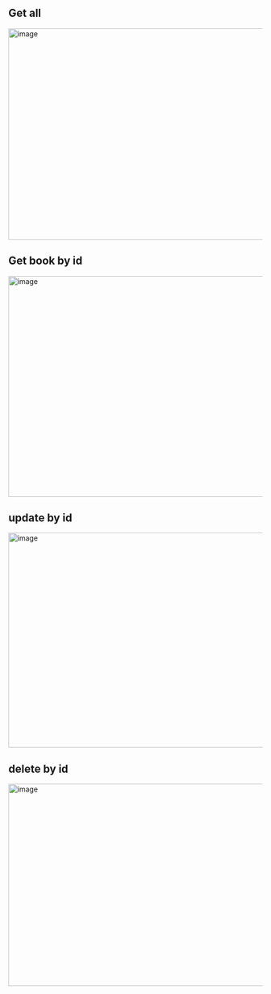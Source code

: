 Get all
--------
<img width="678" height="419" alt="image" src="https://github.com/user-attachments/assets/681288a5-d46c-495a-a1ed-74f663bc919b" />

Get book by id
--------------
<img width="645" height="438" alt="image" src="https://github.com/user-attachments/assets/83701532-05e2-4e6f-bf61-a4b5f7cd0c08" />

update by id
-------------
<img width="644" height="426" alt="image" src="https://github.com/user-attachments/assets/2a21c51c-0c0a-4545-9d62-a3e78199c67c" />

delete by id
-------------

<img width="650" height="401" alt="image" src="https://github.com/user-attachments/assets/e89ac1a1-3d2f-4e61-961b-4114ebdb9159" />


